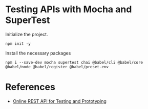 # Testing APIs with Mocha and SuperTest

Initialize the project.
```
npm init -y
```

Install the necessary packages
```
npm i --save-dev mocha supertest chai @babel/cli @babel/core @babel/node @babel/register @babel/preset-env
```

# References

- [Online REST API for Testing and Prototyping](https://gorest.co.in/)